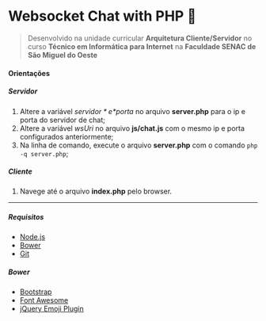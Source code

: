 # Websocket Chat with PHP :rocket:

> Desenvolvido na unidade curricular **Arquitetura Cliente/Servidor** no curso **Técnico em Informática para Internet** na **Faculdade SENAC de São Miguel do Oeste**

#### Orientações

##### Servidor

1. Altere a variável *$servidor* e *$porta* no arquivo **server.php** para o ip e porta do servidor de chat;
2. Altere a variável *wsUri* no arquivo **js/chat.js** com o mesmo ip e porta configurados anteriormente; 
3. Na linha de comando, execute o arquivo **server.php** com o comando `php -q server.php`;

##### Cliente 
1. Navege até o arquivo **index.php** pelo browser.

---

##### Requisitos
- [Node.js](https://nodejs.org/en/)
- [Bower](https://bower.io/)
- [Git](https://git-scm.com/)
 
##### Bower
- [Bootstrap](http://getbootstrap.com/)
- [Font Awesome](http://fontawesome.io/)
- [jQuery Emoji Plugin](https://github.com/linyows/jquery-emoji)
